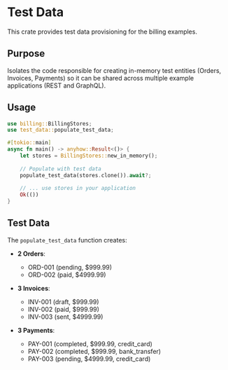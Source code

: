 # Test Data

This crate provides test data provisioning for the billing examples.

## Purpose

Isolates the code responsible for creating in-memory test entities (Orders, Invoices, Payments) so it can be shared across multiple example applications (REST and GraphQL).

## Usage

```rust
use billing::BillingStores;
use test_data::populate_test_data;

#[tokio::main]
async fn main() -> anyhow::Result<()> {
    let stores = BillingStores::new_in_memory();
    
    // Populate with test data
    populate_test_data(stores.clone()).await?;
    
    // ... use stores in your application
    Ok(())
}
```

## Test Data

The `populate_test_data` function creates:

- **2 Orders**: 
  - ORD-001 (pending, $999.99)
  - ORD-002 (paid, $4999.99)

- **3 Invoices**:
  - INV-001 (draft, $999.99)
  - INV-002 (paid, $999.99)
  - INV-003 (sent, $4999.99)

- **3 Payments**:
  - PAY-001 (completed, $999.99, credit_card)
  - PAY-002 (completed, $999.99, bank_transfer)
  - PAY-003 (pending, $4999.99, credit_card)
